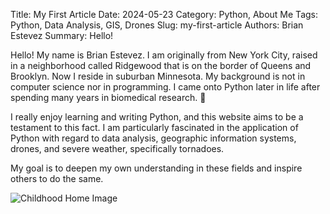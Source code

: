 Title: My First Article
Date: 2024-05-23
Category: Python, About Me
Tags: Python, Data Analysis, GIS, Drones
Slug: my-first-article
Authors: Brian Estevez
Summary: Hello!

Hello! My name is Brian Estevez. I am originally from New York City, raised in a neighborhood called Ridgewood that is on the border of Queens and Brooklyn. 
Now I reside in suburban Minnesota. My background is not in computer science nor in programming. I came onto Python later in life after spending many years in biomedical research. 🔬

I really enjoy learning and writing Python, and this website aims to be a testament to this fact. I am particularly fascinated in the application of Python with regard to data analysis, geographic information systems, drones, and severe weather, specifically tornadoes.

My goal is to deepen my own understanding in these fields and inspire others to do the same.



![Childhood Home Image](https://ssl.cdn-redfin.com/photo/269/bigphoto/719/2995719_7.jpg)